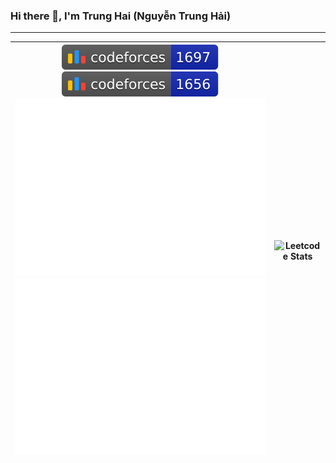 ### Hi there 👋, I'm Trung Hai (Nguyễn Trung Hải)


 ---

|![](https://raw.githubusercontent.com/changdo2000/cf-stats/main/output/max_rating.svg) ![](https://raw.githubusercontent.com/changdo2000/cf-stats/main/output/rating.svg) ![](https://raw.githubusercontent.com/changdo2000/cf-stats/main/output/light_card.svg#gh-dark-mode-only) ![](https://raw.githubusercontent.com/changdo2000/cf-stats/main/output/light_card.svg) | ![Leetcode Stats](https://leetcard.jacoblin.cool/changdo2000?animation=true&ext=heatmap) |
| --- | --- |
